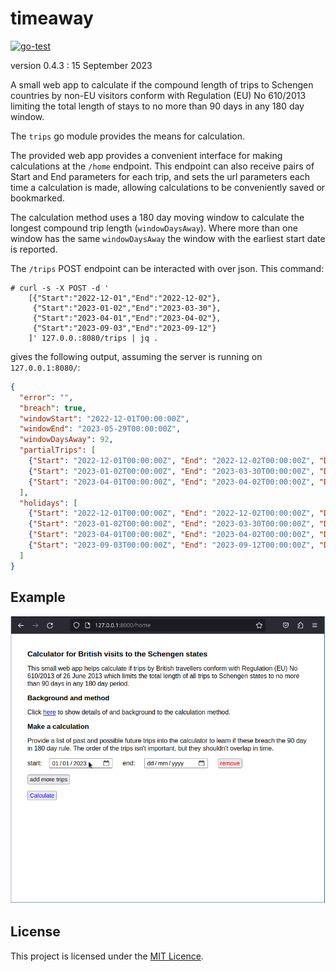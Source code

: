# timeaway

[![go-test](https://github.com/rorycl/timeaway/actions/workflows/gotest.yml/badge.svg?branch=main)](https://github.com/rorycl/timeaway/actions/workflows/gotest.yml)

version 0.4.3 : 15 September 2023

A small web app to calculate if the compound length of trips to Schengen
countries by non-EU visitors conform with Regulation (EU) No 610/2013
limiting the total length of stays to no more than 90 days in any 180
day window.

The `trips` go module provides the means for calculation.

The provided web app provides a convenient interface for making
calculations at the `/home` endpoint. This endpoint can also receive
pairs of Start and End parameters for each trip, and sets the url
parameters each time a calculation is made, allowing calculations to be
conveniently saved or bookmarked.

The calculation method uses a 180 day moving window to calculate the
longest compound trip length (`windowDaysAway`). Where more than one
window has the same `windowDaysAway` the window with the earliest start
date is reported.

The `/trips` POST endpoint can be interacted with over json. This command:

```
# curl -s -X POST -d '
    [{"Start":"2022-12-01","End":"2022-12-02"},
     {"Start":"2023-01-02","End":"2023-03-30"},
     {"Start":"2023-04-01","End":"2023-04-02"},
     {"Start":"2023-09-03","End":"2023-09-12"}
    ]' 127.0.0.:8080/trips | jq .
```

gives the following output, assuming the server is running on `127.0.0.1:8080/`:

```json
{
  "error": "",
  "breach": true,
  "windowStart": "2022-12-01T00:00:00Z",
  "windowEnd": "2023-05-29T00:00:00Z",
  "windowDaysAway": 92,
  "partialTrips": [
    {"Start": "2022-12-01T00:00:00Z", "End": "2022-12-02T00:00:00Z", "Duration": 2},
    {"Start": "2023-01-02T00:00:00Z", "End": "2023-03-30T00:00:00Z", "Duration": 88},
    {"Start": "2023-04-01T00:00:00Z", "End": "2023-04-02T00:00:00Z", "Duration": 2}
  ],
  "holidays": [
    {"Start": "2022-12-01T00:00:00Z", "End": "2022-12-02T00:00:00Z", "Duration": 2},
    {"Start": "2023-01-02T00:00:00Z", "End": "2023-03-30T00:00:00Z", "Duration": 88},
    {"Start": "2023-04-01T00:00:00Z", "End": "2023-04-02T00:00:00Z", "Duration": 2},
    {"Start": "2023-09-03T00:00:00Z", "End": "2023-09-12T00:00:00Z", "Duration": 10}
  ]
}

```

## Example

![](util/example.gif)

## License

This project is licensed under the [MIT Licence](LICENCE).
